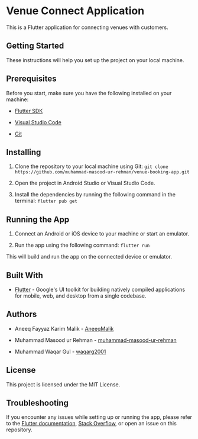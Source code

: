 
# Venue Connect Application
This is a Flutter application for connecting venues with customers.
## Getting Started
These instructions will help you set up the project on your local machine.
## Prerequisites
Before you start, make sure you have the following installed on your machine:
- [Flutter SDK](https://flutter.dev/docs/get-started/install)

- [Visual Studio Code](https://code.visualstudio.com/)

- [Git](https://git-scm.com/downloads)

## Installing
1. Clone the repository to your local machine using Git:
`git clone https://github.com/muhammad-masood-ur-rehman/venue-booking-app.git`

2. Open the project in Android Studio or Visual Studio Code.

3. Install the dependencies by running the following command in the terminal:
 `flutter pub get`

## Running the App
1. Connect an Android or iOS device to your machine or start an emulator.

2. Run the app using the following command:
`flutter run`

This will build and run the app on the connected device or emulator.

## Built With
- [Flutter](https://flutter.dev/) - Google's UI toolkit for building natively compiled applications for mobile, web, and desktop from a single codebase.


## Authors
- Aneeq Fayyaz Karim Malik - [AneeqMalik](https://github.com/AneeqMalik)

- Muhammad Masood ur Rehman - [muhammad-masood-ur-rehman](https://github.com/muhammad-masood-ur-rehman)

- Muhammad Waqar Gul - [waqarg2001](https://github.com/waqarg2001)

## License
This project is licensed under the MIT License.

## Troubleshooting
If you encounter any issues while setting up or running the app, please refer to the [Flutter documentation](https://flutter.dev/docs), [Stack Overflow](https://stackoverflow.com/questions/tagged/flutter), or open an issue on this repository.
